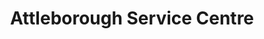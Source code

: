 ---
title: "Attleborough Service Centre"
url: /attleborough/attleborough-service-centre/
shop: Autowerkstatt
---